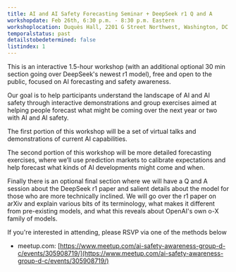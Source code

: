 ```yaml
---
title: AI and AI Safety Forecasting Seminar + DeepSeek r1 Q and A
workshopdate: Feb 26th, 6:30 p.m. - 8:30 p.m. Eastern
workshoplocation: Duquès Hall, 2201 G Street Northwest, Washington, DC
temporalstatus: past
detailstobedetermined: false
listindex: 1
---
```


This is an interactive 1.5-hour workshop (with an additional optional 30 min section going over DeepSeek's newest r1 model), free and open to the public, focused on AI forecasting and safety awareness.

Our goal is to help participants understand the landscape of AI and AI safety through interactive demonstrations and group exercises aimed at helping people forecast what might be coming over the next year or two with AI and AI safety.

The first portion of this workshop will be a set of virtual talks and demonstrations of current AI capabilities.

The second portion of this workshop will be more detailed forecasting exercises, where we’ll use prediction markets to calibrate expectations and help forecast what kinds of AI developments might come and when.

Finally there is an optional final section where we will have a Q and A session about the DeepSeek r1 paper and salient details about the model for those who are more technically inclined. We will go over the r1 paper on arXiv and explain various bits of its terminology, what makes it different from pre-existing models, and what this reveals about OpenAI's own o-X family of models.

If you're interested in attending, please RSVP via one of the methods below

+ meetup.com: [https://www.meetup.com/ai-safety-awareness-group-d-c/events/305908719/](https://www.meetup.com/ai-safety-awareness-group-d-c/events/305908719/)


